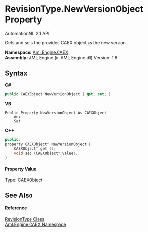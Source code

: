 # RevisionType.NewVersionObject Property 
AutomationML 2.1 API 

Gets and sets the provided CAEX object as the new version.

**Namespace:**&nbsp;<a href="N_Aml_Engine_CAEX">Aml.Engine.CAEX</a><br />**Assembly:**&nbsp;AML.Engine (in AML.Engine.dll) Version: 1.6

## Syntax

**C#**<br />
``` C#
public CAEXObject NewVersionObject { get; set; }
```

**VB**<br />
``` VB
Public Property NewVersionObject As CAEXObject
	Get
	Set
```

**C++**<br />
``` C++
public:
property CAEXObject^ NewVersionObject {
	CAEXObject^ get ();
	void set (CAEXObject^ value);
}
```


#### Property Value
Type: <a href="T_Aml_Engine_CAEX_CAEXObject">CAEXObject</a>

## See Also


#### Reference
<a href="T_Aml_Engine_CAEX_RevisionType">RevisionType Class</a><br /><a href="N_Aml_Engine_CAEX">Aml.Engine.CAEX Namespace</a><br />